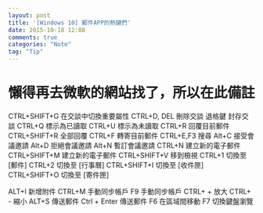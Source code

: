 ```yaml
---
layout: post
title: '[Windows 10] 郵件APP的熱鍵們'
date: 2015-10-18 12:08
comments: true
categories: "Note"
tag: "Tip"
---
```

懶得再去微軟的網站找了，所以在此備註
===================================
CTRL+SHIFT+G 在交談中切換重要屬性
CTRL+D, DEL 刪除交談
退格鍵 封存交談
CTRL+Q 標示為已讀取
CTRL+U 標示為未讀取
CTRL+R 回覆目前郵件
CTRL+SHIFT+R 全部回覆
CTRL+F 轉寄目前郵件
CTRL+E,F3 搜尋
Alt+C 接受會議邀請
Alt+D 拒絕會議邀請
Alt+N 暫訂會議邀請
CTRL+N 建立新的電子郵件
CTRL+SHIFT+M 建立新的電子郵件
CTRL+SHIFT+V 移到檢視
CTRL+1 切換至 [郵件]
CTRL+2 切換至 [行事曆]
CTRL+SHIFT+I 切換至 [收件匣]
CTRL+SHIFT+O 切換至 [寄件匣]

ALT+I 新增附件
CTRL+M 手動同步帳戶
F9 手動同步帳戶
CTRL+ + 放大
CTRL+ - 縮小
ALT+S 傳送郵件
Ctrl + Enter 傳送郵件
F6 在區域間移動
F7 切換鍵盤瀏覽